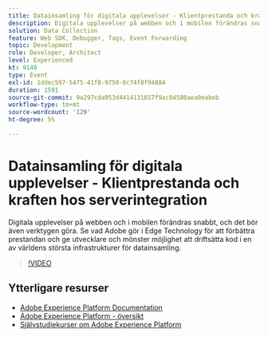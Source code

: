 ```yaml
---
title: Datainsamling för digitala upplevelser - Klientprestanda och kraften hos serverintegration
description: Digitala upplevelser på webben och i mobilen förändras snabbt, och det bör även verktygen göra. Se vad Adobe gör i Edge Technology för att förbättra prestandan och ge utvecklare och mönster möjlighet att driftsätta kod i en av världens största infrastrukturer för datainsamling.
solution: Data Collection
feature: Web SDK, Debugger, Tags, Event Forwarding
topic: Development
role: Developer, Architect
level: Experienced
kt: 9140
type: Event
exl-id: 1ddec597-5475-41f8-9750-8c74f8f94884
duration: 1591
source-git-commit: 9a297cda953d4414131657f9ac84580aea0eabeb
workflow-type: tm+mt
source-wordcount: '129'
ht-degree: 5%

---
```


# Datainsamling för digitala upplevelser - Klientprestanda och kraften hos serverintegration

Digitala upplevelser på webben och i mobilen förändras snabbt, och det bör även verktygen göra. Se vad Adobe gör i Edge Technology för att förbättra prestandan och ge utvecklare och mönster möjlighet att driftsätta kod i en av världens största infrastrukturer för datainsamling.

>[!VIDEO](https://video.tv.adobe.com/v/337584/?quality=12&learn=on&hidetitle=true)

## Ytterligare resurser

- [Adobe Experience Platform Documentation](https://experienceleague.adobe.com/docs/experience-platform.html)
- [Adobe Experience Platform - översikt](https://experienceleague.adobe.com/docs/experience-platform/landing/home.html)
- [Självstudiekurser om Adobe Experience Platform](https://experienceleague.adobe.com/docs/platform-learn/tutorials/overview.html?lang=sv)
